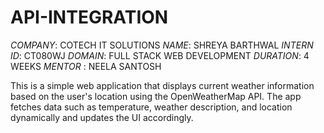 # API-INTEGRATION
*COMPANY*: COTECH IT SOLUTIONS
*NAME*: SHREYA BARTHWAL
*INTERN ID*: CT080WJ
*DOMAIN*: FULL STACK WEB DEVELOPMENT
*DURATION*: 4 WEEKS
*MENTOR* : NEELA SANTOSH


This is a simple web application that displays current weather information based on the user's location using the OpenWeatherMap API. The app fetches data such as temperature, weather description, and location dynamically and updates the UI accordingly.
